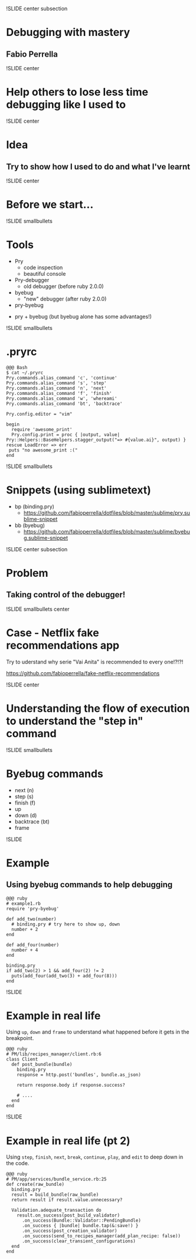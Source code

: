 !SLIDE center subsection

# Debugging with mastery

## Fabio Perrella

!SLIDE center

# Help others to lose less time debugging like I used to

!SLIDE center

# Idea

## Try to show how I used to do and what I've learnt

!SLIDE center

# Before we start...

!SLIDE smallbullets

# Tools

- Pry
  + code inspection
  + beautiful console
- Pry-debugger
  + old debugger (before ruby 2.0.0)
- byebug
  + "new" debugger (after ruby 2.0.0)
- pry-byebug
 + pry + byebug (but byebug alone has some advantages!)

!SLIDE smallbullets

# .pryrc

    @@@ Bash
    $ cat ~/.pryrc
    Pry.commands.alias_command 'c', 'continue'
    Pry.commands.alias_command 's', 'step'
    Pry.commands.alias_command 'n', 'next'
    Pry.commands.alias_command 'f', 'finish'
    Pry.commands.alias_command 'w', 'whereami'
    Pry.commands.alias_command 'bt', 'backtrace'

    Pry.config.editor = "vim"

    begin
      require 'awesome_print'
      Pry.config.print = proc { |output, value| Pry::Helpers::BaseHelpers.stagger_output("=> #{value.ai}", output) }
    rescue LoadError => err
     puts "no awesome_print :("
    end

!SLIDE smallbullets

# Snippets (using sublimetext)

* bp (binding.pry)
  + https://github.com/fabioperrella/dotfiles/blob/master/sublime/pry.sublime-snippet
* bb (byebug)
  + https://github.com/fabioperrella/dotfiles/blob/master/sublime/byebug.sublime-snippet

!SLIDE center subsection

# Problem

## Taking control of the debugger!

!SLIDE smallbullets center

# Case - Netflix fake recommendations app

Try to uderstand why serie "Vai Anita" is recommended to every one!?!?!

https://github.com/fabioperrella/fake-netflix-recommendations

!SLIDE center

# Understanding the flow of execution to understand the "step in" command

!SLIDE smallbullets

# Byebug commands

- next (n)
- step (s)
- finish (f)
- up
- down (d)
- backtrace (bt)
- frame

!SLIDE

# Example

## Using byebug commands to help debugging

    @@@ ruby
    # example1.rb
    require 'pry-byebug'

    def add_two(number)
      # binding.pry # try here to show up, down
      number + 2
    end

    def add_four(number)
      number + 4
    end

    binding.pry
    if add_two(2) > 1 && add_four(2) != 2
      puts(add_four(add_two(3) + add_four(8)))
    end

!SLIDE

# Example in real life

Using `up`, `down` and `frame` to understand what happened before it gets in
the breakpoint.

    @@@ ruby
    # PM/lib/recipes_manager/client.rb:6
    class Client
      def post_bundle(bundle)
        binding.pry
        response = http.post('bundles', bundle.as_json)

        return response.body if response.success?

        # ....
      end
    end

!SLIDE

# Example in real life (pt 2)

Using `step`, `finish`, `next`, `break`, `continue`, `play`, and `edit` to
deep down in the code.

    @@@ ruby
    # PM/app/services/bundle_service.rb:25
    def create(raw_bundle)
      binding.pry
      result = build_bundle(raw_bundle)
      return result if result.value.unnecessary?

      Validation.adequate_transaction do
        result.on_success(post_build_validator)
          .on_success(Bundle::Validator::PendingBundle)
          .on_success { |bundle| bundle.tap(&:save!) }
          .on_success(post_creation_validator)
          .on_success(send_to_recipes_manager(add_plan_recipe: false))
          .on_success(clear_transient_configurations)
      end
    end